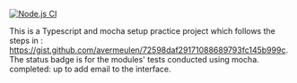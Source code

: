 [![Node.js CI](https://github.com/Londeka-Zikalala/ts-mocha-go-/actions/workflows/node.js.yml/badge.svg)](https://github.com/Londeka-Zikalala/ts-mocha-go-/actions/workflows/node.js.yml)

This is a Typescript and mocha setup practice project which follows the steps in : https://gist.github.com/avermeulen/72598daf29171088689793fc145b999c.
The status badge is for the modules' tests conducted using mocha. 
completed: up to add email to the interface. 

